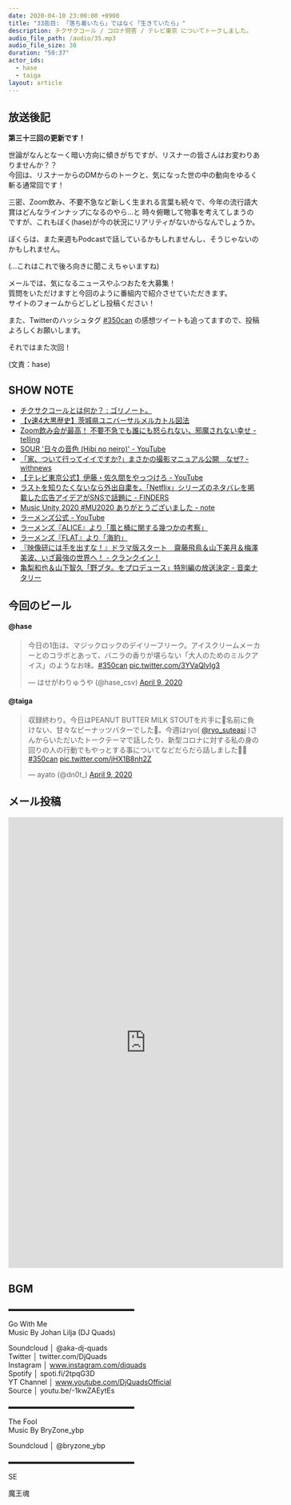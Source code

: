 ```yaml
---
date: 2020-04-10 23:00:00 +0900
title: "33缶目: 「落ち着いたら」ではなく「生きていたら」"
description: チクサクコール / コロナ問答 / テレビ東京 についてトークしました。
audio_file_path: /audio/35.mp3
audio_file_size: 30
duration: "50:37"
actor_ids:
  - hase
  - taiga
layout: article
---
```


## 放送後記

__第三十三回の更新です！__

世論がなんとなーく暗い方向に傾きがちですが、リスナーの皆さんはお変わりありませんか？？  
今回は、リスナーからのDMからのトークと、気になった世の中の動向をゆるく斬る通常回です！

三密、Zoom飲み、不要不急など新しく生まれる言葉も続々で、今年の流行語大賞はどんなラインナップになるのやら…と
時々俯瞰して物事を考えてしまうのですが、これもぼく(hase)が今の状況にリアリティがないからなんでしょうか。

ぼくらは、また来週もPodcastで話しているかもしれませんし、そうじゃないのかもしれません。

(…これはこれで後ろ向きに聞こえちゃいますね)

メールでは、気になるニュースやふつおたを大募集！  
質問をいただけますと今回のように番組内で紹介させていただきます。  
サイトのフォームからどしどし投稿ください！  

また、Twitterのハッシュタグ [#350can](https://twitter.com/search?q=%23350can&src=hashtag_click) の感想ツイートも追ってますので、投稿よろしくお願いします。

それではまた次回！

(文責：hase)

## SHOW NOTE

- [チクサクコールとは何か？ : ゴリノート。](http://blog.livedoor.jp/nekozitagorira/archives/51760266.html)
- [【ν速4大黒歴史】茨城県ユニバーサルメルカトル図法](http://blog.livedoor.jp/anotokino2ch/archives/29420839.html)
- [ Zoom飲み会が最高！ 不要不急でも誰にも怒られない、邪魔されない幸せ - telling](https://telling.asahi.com/article/13281340)
- [SOUR '日々の音色 (Hibi no neiro)' - YouTube](https://www.youtube.com/watch?v=WfBlUQguvyw)
- [「家、ついて行ってイイですか?」まさかの撮影マニュアル公開　なぜ? - withnews](https://withnews.jp/article/f0200409004qq000000000000000W02h10501qq000020870A)
- [【テレビ東京公式】伊藤・佐久間をやっつけろ - YouTube](https://www.youtube.com/watch?v=3PplqgGRbR8&t=176s)
- [ラストを知りたくないなら外出自粛を。「Netflix」シリーズのネタバレを掲載した広告アイデアがSNSで話題に - FINDERS](https://finders.me/articles.php?id=1828)
- [Music Unity 2020 #MU2020 ありがとうございました - note](https://note.com/epxstudio/n/nbf21a3072209)
- [ラーメンズ公式 - YouTube](https://www.youtube.com/channel/UCQ75mjyRYZbprTUwO5kP8ig)
- [ラーメンズ『ALICE』より「風と桶に関する幾つかの考察」](https://www.youtube.com/watch?v=rLOD_Tt0ZpM)
- [ラーメンズ『FLAT』より「海豹」](https://www.youtube.com/watch?v=9dhs6jvNSv0&feature=youtu.be)
- [『映像研には手を出すな！』ドラマ版スタート　齋藤飛鳥＆山下美月＆梅澤美波、いざ最強の世界へ！ - クランクイン！](https://www.crank-in.net/news/75398/1)
- [亀梨和也＆山下智久「野ブタ。をプロデュース」特別編の放送決定 - 音楽ナタリー](https://natalie.mu/music/news/374751)

## 今回のビール

#### @hase
<blockquote class="twitter-tweet"><p lang="ja" dir="ltr">今日の1缶は、マジックロックのデイリーフリーク。アイスクリームメーカーとのコラボとあって、バニラの香りが堪らない「大人のためのミルクアイス」のようなお味。<a href="https://twitter.com/hashtag/350can?src=hash&amp;ref_src=twsrc%5Etfw">#350can</a> <a href="https://t.co/3YVaQlvIg3">pic.twitter.com/3YVaQlvIg3</a></p>&mdash; はせがわりゅうや (@hase_csv) <a href="https://twitter.com/hase_csv/status/1248252517256794114?ref_src=twsrc%5Etfw">April 9, 2020</a></blockquote> <script async src="https://platform.twitter.com/widgets.js" charset="utf-8"></script>

#### @taiga
<blockquote class="twitter-tweet"><p lang="ja" dir="ltr">収録終わり。今日はPEANUT BUTTER MILK STOUTを片手に🍻名前に負けない、甘々なピーナッツバターでした🥜。今週はryo( <a href="https://twitter.com/ryo_suteasi?ref_src=twsrc%5Etfw">@ryo_suteasi</a> )さんからいただいたトークテーマで話したり、新型コロナに対する私の身の回りの人の行動でもやっとする事についてなどだらだら話しました🤣🌸 <a href="https://twitter.com/hashtag/350can?src=hash&amp;ref_src=twsrc%5Etfw">#350can</a> <a href="https://t.co/jHX1B8nh2Z">pic.twitter.com/jHX1B8nh2Z</a></p>&mdash; ayato (@dn0t_) <a href="https://twitter.com/dn0t_/status/1248253456407658496?ref_src=twsrc%5Etfw">April 9, 2020</a></blockquote> <script async src="https://platform.twitter.com/widgets.js" charset="utf-8"></script>

## メール投稿

<iframe src="https://docs.google.com/forms/d/e/1FAIpQLSfTZ99ZtY5BJtHk38i7c_p3AdF-uIGnOOsc6W05wV6L0MTAQg/viewform?embedded=true" width="550" height="900" frameborder="0" marginheight="0" marginwidth="0">読み込んでいます…</iframe>

## BGM
▬▬▬▬▬▬▬▬▬▬▬▬▬▬▬▬▬▬  

Go With Me  
Music By Johan Lilja (DJ Quads)  

Soundcloud │ @aka-dj-quads  
Twitter │ twitter.com/DjQuads  
Instagram │ www.instagram.com/djquads  
Spotify │ spoti.fi/2tpqG3D  
YT Channel │ www.youtube.com/DjQuadsOfficial  
Source │ youtu.be/-1kwZAEytEs  

▬▬▬▬▬▬▬▬▬▬▬▬▬▬▬▬▬▬  

The Fool  
Music By BryZone_ybp  

Soundcloud │ @bryzone_ybp  

▬▬▬▬▬▬▬▬▬▬▬▬▬▬▬▬▬▬  

SE

魔王魂
